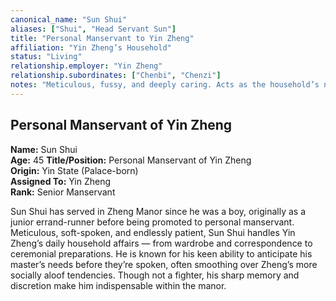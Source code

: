 ```yaml
---
canonical_name: "Sun Shui"
aliases: ["Shui", "Head Servant Sun"]
title: "Personal Manservant to Yin Zheng"
affiliation: "Yin Zheng’s Household"
status: "Living"
relationship.employer: "Yin Zheng"
relationship.subordinates: ["Chenbi", "Chenzi"]
notes: "Meticulous, fussy, and deeply caring. Acts as the household’s nanny and logistics master. Selected the Chen twins to support Shenli personally."
---
```

## Personal Manservant of Yin Zheng  
**Name:** Sun Shui  
**Age:** 45
**Title/Position:** Personal Manservant of Yin Zheng  
**Origin:** Yin State (Palace-born)  
**Assigned To:** Yin Zheng  
**Rank:** Senior Manservant  

Sun Shui has served in Zheng Manor since he was a boy, originally as a junior errand-runner before being promoted to personal manservant. Meticulous, soft-spoken, and endlessly patient, Sun Shui handles Yin Zheng’s daily household affairs — from wardrobe and correspondence to ceremonial preparations. He is known for his keen ability to anticipate his master’s needs before they’re spoken, often smoothing over Zheng’s more socially aloof tendencies. Though not a fighter, his sharp memory and discretion make him indispensable within the manor.
